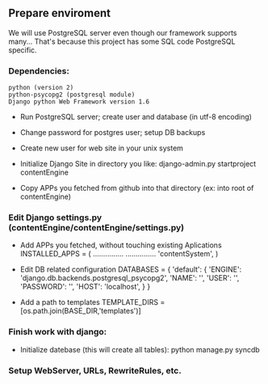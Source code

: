 ## Prepare enviroment
We will use PostgreSQL server even though our framework supports many...
That's because this project has some SQL code PostgreSQL specific.
### Dependencies:
    python (version 2)
    python-psycopg2	(postgresql module)
    Django python Web Framework version 1.6

 * Run PostgreSQL server; create user and database (in utf-8 encoding)
 * Change password for postgres user; setup DB backups
 * Create new user for web site in your unix system

 * Initialize Django Site in directory you like:
    django-admin.py startproject contentEngine

 * Copy APPs you fetched from github into that directory (ex: into root of contentEngine)

### Edit Django settings.py (contentEngine/contentEngine/settings.py)
 * Add APPs you fetched, without touching existing Aplications
        INSTALLED_APPS = (
            ...............
            ...............
            'contentSystem',
    )    
 * Edit DB related configuration
    DATABASES = {
        'default': {
            'ENGINE': 'django.db.backends.postgresql_psycopg2',
            'NAME': '',
            'USER': '',
            'PASSWORD': '',
            'HOST': 'localhost',
        }
    }
 
 * Add a path to templates
    TEMPLATE_DIRS = [os.path.join(BASE_DIR,'templates')]

### Finish work with django:
 * Initialize datebase (this will create all tables):
   python manage.py syncdb

### Setup WebServer, URLs, RewriteRules, etc.
  
